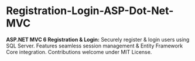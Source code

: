 # Registration-Login-ASP-Dot-Net-MVC
**ASP.NET MVC 6 Registration &amp; Login:** Securely register &amp; login users using SQL Server. Features seamless session management &amp; Entity Framework Core integration. Contributions welcome under MIT License.

